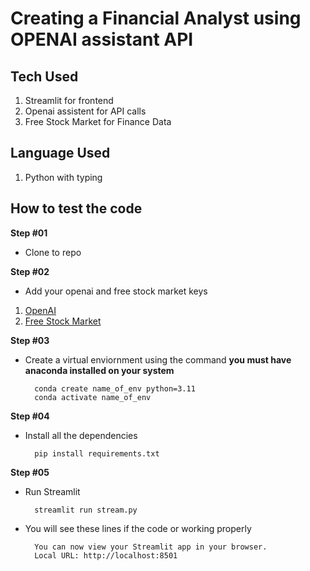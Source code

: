 # Creating a Financial Analyst using OPENAI assistant API

## Tech Used
1. Streamlit for frontend
2. Openai assistent for API calls
3. Free Stock Market for Finance Data

## Language Used
1. Python with typing

## How to test the code

**Step #01**
- Clone to repo

**Step #02**
- Add your openai and free stock market keys
1. [OpenAI](https://openai.com)
2. [Free Stock Market](https://site.financialmodelingprep.com/)

**Step #03**
- Create a virtual enviornment using the command **you must have anaconda installed on your system**
        
        conda create name_of_env python=3.11 
        conda activate name_of_env

**Step #04**
- Install all the dependencies

        pip install requirements.txt

**Step #05**
- Run Streamlit 

        streamlit run stream.py

- You will see these lines if the code or working properly

        You can now view your Streamlit app in your browser.
        Local URL: http://localhost:8501